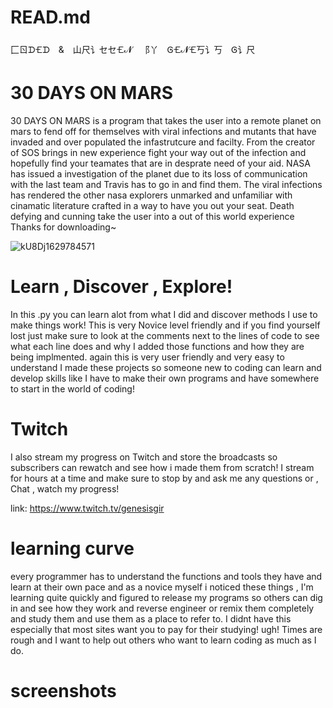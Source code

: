 # READ.md
⼕ㄖᗪ🝗ᗪ & 山尺讠セセ🝗𝓝 ⻏丫 Ꮆ🝗𝓝🝗丂讠丂 Ꮆ讠尺
# 30 DAYS ON MARS
30 DAYS ON MARS is a program that takes the user into a remote planet on mars to fend off for themselves with viral infections and mutants that have invaded and over populated the infastrutcure and facilty. From the creator of SOS brings in new experience fight your way out of the infection and hopefully find your teamates that are in desprate need of your aid. NASA has issued a investigation of the planet due to its loss of communication with the last team and Travis has to go in and find them. The viral infections has rendered the other nasa explorers unmarked and unfamiliar with cinamatic literature crafted in a way to have you out your seat. Death defying and cunning take the user into a out of this world experience Thanks for downloading~

![kU8Dj1629784571](https://user-images.githubusercontent.com/87259615/130560178-fb8e0a93-3472-4ab0-aef1-16910bd03d4b.jpg)




# Learn , Discover , Explore!
In this .py you can learn alot from what I did and discover methods I use to make things work! This is very Novice level friendly
and if you find yourself lost just make sure to look at the comments next to the lines of code to see what each line does and why 
I added those functions and how they are being implmented. again this is very user friendly and very easy to understand I made
these projects so someone new to coding can learn and develop skills like I have to make their own programs and have somewhere to
start in the world of coding!

# Twitch
I also stream my progress on Twitch and store the broadcasts so subscribers can rewatch and see how i made them from scratch! I stream for hours
at a time and make sure to stop by and ask me any questions or , Chat , watch my progress!

link: https://www.twitch.tv/genesisgir 
# learning curve
every programmer has to understand the functions and tools they have and learn at their own pace and as a novice myself i noticed these
things , I'm learning quite quickly and figured to release my programs so others can dig in and see how they work and reverse engineer
or remix them completely and study them and use them as a place to refer to. I didnt have this especially that most sites want you to 
pay for their studying! ugh! Times are rough and I want to help out others who want to learn coding as much as I do.
# screenshots





